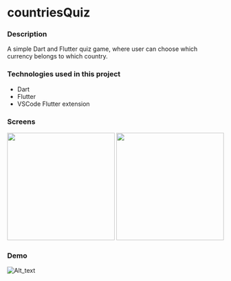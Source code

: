 # countriesQuiz

### Description
A simple Dart and Flutter quiz game, where user can choose which currency belongs to which country.

### Technologies used in this project
* Dart
* Flutter
* VSCode Flutter extension

### Screens
<img src="https://lh3.googleusercontent.com/CO49sB4JK9yzj49ANZPbFEbjVSlpiePysiYWbP-Msd7AE-Rf7dLSB_hrYkvYIXU0bepynU4IAebK8Jt8orm6lbVfykbZwPKVDVVKT6gxvYcDTj1sp-tBRKev4xtubNeViv6e2OZoHe26DyGxtH98a3rP4GAsQommzMJd8RrNBhm0dTo2ELbMFPXT8olK7psNhF6ieUSc8qmmmz3MGs-siusDdPaCACK1eaiDL1S0pNHNYRnumJxDlkhA3BcPtqyZbhUMumuY9N-64Tpc2gPvZdOIkg8yfY5qKZsMBC43jvDLSnQ1H-oeyS2Tflb2pnrQHbmlHlJBwtvZMKB6k_FE1HrDp4w1RJmuIqQWwKYWDePD_LdTeHnl_rcFqp-Ltg5XKRU62Imfq0d7kwzoEE9tK9HRNHBGwNZJtkO_esmCdMsi1oHdQrLpU2LJjUlIQmZTxTkVd087hnDbsPpC6augZeWvy078hLFaHZlf8LbGoMxLk3g2z1M_98Lqrk2PcEgXyBgiTiHZ8f2lLrEBI8ufrzsV8BzRVVSGKrIUGoCKJ0QDrQfq3rjjSCQNHvLnKGrePcnocPeOjw7w9pzl_xQ-cpQUUzOhCWVq99D6jCV0W5FcWbm8_c-oyB4nqlYhbRhXlk3EyBfeAHUL-QSytjejPrmXbg=w521-h925-no" width=250 /> <img src="https://lh3.googleusercontent.com/ZiEG113wN-G9MnaAJTyy0m-HvRXXh717tsv3A7T7nFt4L565TBZ2dZ_3bCOsoTBNPfT-NB5iUlcmI1Zt4xm7pjfbzV7M1TQPGDnrGwzz8FW56bKQelI6UZhgr2m-v5tmNSXgiRzplmfeccOWrCrw2tDgG9YHwnkohTIU1HPj-GjG_Ohpl2IovgNVMoAacB0Piwo99NVM_t2QOC1UNW7kXt537s408DEauxkeS3GwM-SVPnBGDnzFtJNObcSbsh5eURq7RkgB-aiiIi3z9vNOZaXwV9XBFpx9aHWSa4V_KawIIqC51TH1h0fXyF-0sLdMgMyJ5hl3GH-i9LDhyuS-pPeii70XGN75_wmohh2r0-_GAxfLZcVngdGKD_qX5lbx5oMAR1aC-AumWYdA4EDqsm8kiB3T9cbsWEXEK2L5ZCgPC5IVLH02DSGMH9PkABACq4U_EuBOU__to4CLOHZ8geGwVr8OYKp2VqUcafUlkTyoc2k4EKDLwa7xij2d7XZiOm8kPGbqxvGXorArOwxd-H-5D1ofjZzsKIxXKvs7dooECKYSPJZoAIYkcf3_6b0ScUv1mbVNZfptx7yzyzA0Nu6LlnCyJTXA8NG-s7oc5r2VSaEX-wkfkdzTFfuoudjql9Uu2k4Hio-s_FXzLnvRARTfqQ=w521-h925-no" width=250 />

### Demo

![Alt_text](https://i.ibb.co/N78ZjJz/guess-Me-gif.gif)